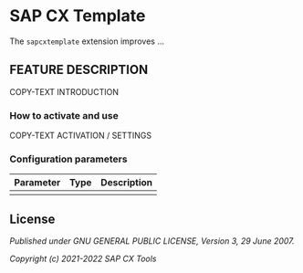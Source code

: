 # SAP CX Template

The `sapcxtemplate` extension improves ...

## FEATURE DESCRIPTION

COPY-TEXT INTRODUCTION

### How to activate and use

COPY-TEXT ACTIVATION / SETTINGS

### Configuration parameters

| Parameter | Type | Description |
|-----------|------|-------------|
| | | |



## License

_Published under GNU GENERAL PUBLIC LICENSE, Version 3, 29 June 2007._

_Copyright (c) 2021-2022 SAP CX Tools_
